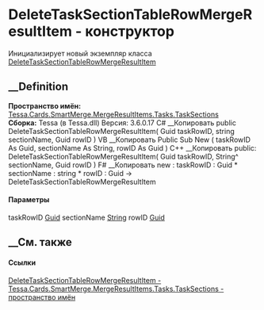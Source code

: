 # DeleteTaskSectionTableRowMergeResultItem - конструктор
Инициализирует новый экземпляр класса
[DeleteTaskSectionTableRowMergeResultItem](T_Tessa_Cards_SmartMerge_MergeResultItems_Tasks_TaskSections_DeleteTaskSectionTableRowMergeResultItem.htm)
##  __Definition
 **Пространство имён:**
[Tessa.Cards.SmartMerge.MergeResultItems.Tasks.TaskSections](N_Tessa_Cards_SmartMerge_MergeResultItems_Tasks_TaskSections.htm)  
 **Сборка:** Tessa (в Tessa.dll) Версия: 3.6.0.17
C# __Копировать
     public DeleteTaskSectionTableRowMergeResultItem(
    	Guid taskRowID,
    	string sectionName,
    	Guid rowID
    )
VB __Копировать
     Public Sub New ( 
    	taskRowID As Guid,
    	sectionName As String,
    	rowID As Guid
    )
C++ __Копировать
     public:
    DeleteTaskSectionTableRowMergeResultItem(
    	Guid taskRowID, 
    	String^ sectionName, 
    	Guid rowID
    )
F# __Копировать
     new : 
            taskRowID : Guid * 
            sectionName : string * 
            rowID : Guid -> DeleteTaskSectionTableRowMergeResultItem
#### Параметры
taskRowID [Guid](https://learn.microsoft.com/dotnet/api/system.guid)
sectionName [String](https://learn.microsoft.com/dotnet/api/system.string)
rowID [Guid](https://learn.microsoft.com/dotnet/api/system.guid)
## __См. также
#### Ссылки
[DeleteTaskSectionTableRowMergeResultItem -
](T_Tessa_Cards_SmartMerge_MergeResultItems_Tasks_TaskSections_DeleteTaskSectionTableRowMergeResultItem.htm)
[Tessa.Cards.SmartMerge.MergeResultItems.Tasks.TaskSections - пространство
имён](N_Tessa_Cards_SmartMerge_MergeResultItems_Tasks_TaskSections.htm)
